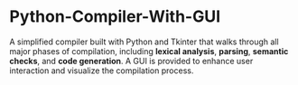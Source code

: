 # Python-Compiler-With-GUI
A simplified compiler built with Python and Tkinter that walks through all major phases of compilation, including **lexical analysis**, **parsing**, **semantic checks**, and **code generation**. A GUI is provided to enhance user interaction and visualize the compilation process.
